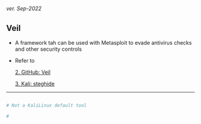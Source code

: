 <h6>ver. Sep-2022</h6>

<h2> Veil</h2>

-   A framework tah can be used with Metasploit to evade antivirus checks and other security controls

-   Refer to

    [2. GitHub: Veil](https://github.com/Veil-Framework/Veil)

    [3. Kali: steghide](https://www.kali.org/tools/veil/)

---

```sh

# Not a KaliLinux default tool

#
```
